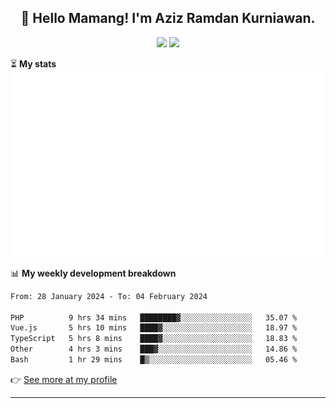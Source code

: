 <h2 align="center">👋 Hello Mamang! I'm Aziz Ramdan Kurniawan.</h2>  
<p align="center">
  <img src="https://komarev.com/ghpvc/?username=azizramdan">
  <img src="https://wakatime.com/badge/user/90056fa0-4c31-4eca-954e-2a3ac05896f9.svg">
</p>
    
⏳ **My stats**  
![](https://raw.githubusercontent.com/azizramdan/github-stats/master/generated/overview.svg#gh-dark-mode-only)

📊 **My weekly development breakdown**
<!--START_SECTION:waka-->

```txt
From: 28 January 2024 - To: 04 February 2024

PHP          9 hrs 34 mins   ████████▓░░░░░░░░░░░░░░░░   35.07 %
Vue.js       5 hrs 10 mins   ████▓░░░░░░░░░░░░░░░░░░░░   18.97 %
TypeScript   5 hrs 8 mins    ████▓░░░░░░░░░░░░░░░░░░░░   18.83 %
Other        4 hrs 3 mins    ███▓░░░░░░░░░░░░░░░░░░░░░   14.86 %
Bash         1 hr 29 mins    █▒░░░░░░░░░░░░░░░░░░░░░░░   05.46 %
```

<!--END_SECTION:waka-->
👉 [See more at my profile](https://wakatime.com/@azizramdan)
***
